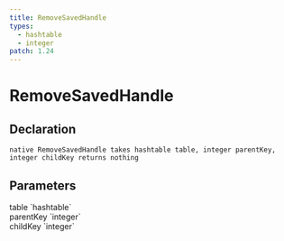 ```yaml
---
title: RemoveSavedHandle
types:
  - hashtable
  - integer
patch: 1.24
---
```


# RemoveSavedHandle

## Declaration

```
native RemoveSavedHandle takes hashtable table, integer parentKey, integer childKey returns nothing
```

## Parameters
<dl>
  <dt>table `hashtable`</dt>
  <dd></dd>

  <dt>parentKey `integer`</dt>
  <dd></dd>

  <dt>childKey `integer`</dt>
  <dd></dd>
</dl>